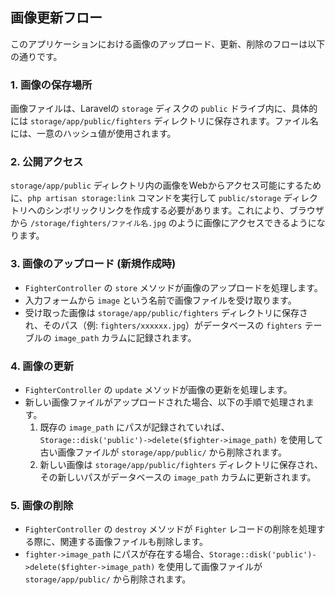 
## 画像更新フロー

このアプリケーションにおける画像のアップロード、更新、削除のフローは以下の通りです。

### 1. 画像の保存場所

画像ファイルは、Laravelの `storage` ディスクの `public` ドライブ内に、具体的には `storage/app/public/fighters` ディレクトリに保存されます。ファイル名には、一意のハッシュ値が使用されます。

### 2. 公開アクセス

`storage/app/public` ディレクトリ内の画像をWebからアクセス可能にするために、`php artisan storage:link` コマンドを実行して `public/storage` ディレクトリへのシンボリックリンクを作成する必要があります。これにより、ブラウザから `/storage/fighters/ファイル名.jpg` のように画像にアクセスできるようになります。

### 3. 画像のアップロード (新規作成時)

- `FighterController` の `store` メソッドが画像のアップロードを処理します。
- 入力フォームから `image` という名前で画像ファイルを受け取ります。
- 受け取った画像は `storage/app/public/fighters` ディレクトリに保存され、そのパス（例: `fighters/xxxxxx.jpg`）がデータベースの `fighters` テーブルの `image_path` カラムに記録されます。

### 4. 画像の更新

- `FighterController` の `update` メソッドが画像の更新を処理します。
- 新しい画像ファイルがアップロードされた場合、以下の手順で処理されます。
    1. 既存の `image_path` にパスが記録されていれば、`Storage::disk('public')->delete($fighter->image_path)` を使用して古い画像ファイルが `storage/app/public/` から削除されます。
    2. 新しい画像は `storage/app/public/fighters` ディレクトリに保存され、その新しいパスがデータベースの `image_path` カラムに更新されます。

### 5. 画像の削除

- `FighterController` の `destroy` メソッドが `Fighter` レコードの削除を処理する際に、関連する画像ファイルも削除します。
- `fighter->image_path` にパスが存在する場合、`Storage::disk('public')->delete($fighter->image_path)` を使用して画像ファイルが `storage/app/public/` から削除されます。

